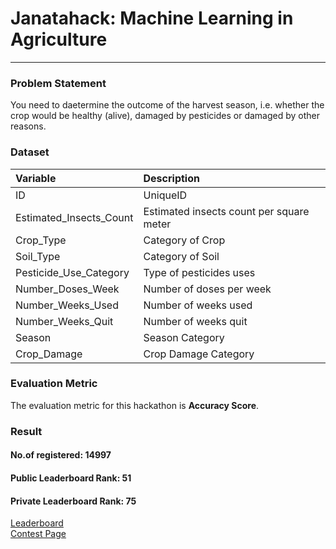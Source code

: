 # Janatahack: Machine Learning in Agriculture
***
### Problem Statement
You need to daetermine the outcome of the harvest season, i.e. whether the crop would be healthy (alive), damaged by pesticides or damaged by other reasons.

### Dataset
| Variable                      | Description                               |
| :---------------------------- | :---------------------------------------- |
| ID                            | UniqueID                                  |
| Estimated_Insects_Count       | Estimated insects count per square meter  |
| Crop_Type                     | Category of Crop                          |
| Soil_Type                     | Category of Soil                          |
| Pesticide_Use_Category        | Type of pesticides uses                   |
| Number_Doses_Week             | Number of doses per week                  |
| Number_Weeks_Used             | Number of weeks used                      |
| Number_Weeks_Quit             | Number of weeks quit                      |
| Season                        | Season Category                           |
| Crop_Damage                   | Crop Damage Category                      |

### Evaluation Metric
The evaluation metric for this hackathon is **Accuracy Score**.

### Result
#### No.of registered: 14997
#### Public Leaderboard Rank: 51
#### Private Leaderboard Rank: 75

[Leaderboard](https://datahack.analyticsvidhya.com/contest/janatahack-machine-learning-in-agriculture/#LeaderBoard)<br/>
[Contest Page](https://datahack.analyticsvidhya.com/contest/janatahack-machine-learning-in-agriculture/#About)
